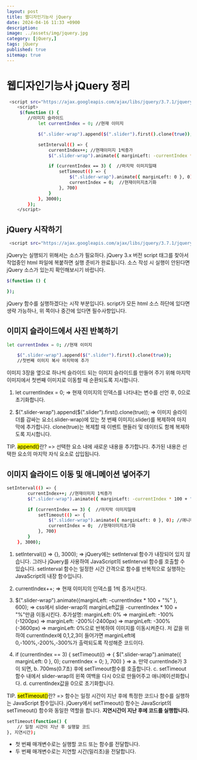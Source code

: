 ```yaml
---
layout: post
title: 웹디자인기능사 jQuery 
date: 2024-04-16 11:33 +0900
description: 
image: ../assets/img/jquery.jpg
category: [jQuery,]
tags: jQuery 
published: true
sitemap: true
---
```


# 웹디자인기능사 jQuery 정리

````bash
 <script src="https://ajax.googleapis.com/ajax/libs/jquery/3.7.1/jquery.min.js"></script>
    <script>
     $(function () {
        //이미지 슬라이드
            let currentIndex = 0; //현재 이미지

            $(".slider-wrap").append($(".slider").first().clone(true));  //첫번째 이미지 복사 마지막에 추가

            setInterval(() => {
                currentIndex++; //현재이미지 1씩증가
                $(".slider-wrap").animate({ marginLeft: -currentIndex * 100 + "%" }, 600);

                if (currentIndex == 3) {  //마지막 이미지일때
                    setTimeout(() => {
                        $(".slider-wrap").animate({ marginLeft: 0 }, 0); //애니메이션 정지
                        currentIndex = 0;  //현재이미지초기화
                    }, 700)
                }
            }, 3000);
        });
    </script>
````

##  jQuery 시작하기

````bash
 <script src="https://ajax.googleapis.com/ajax/libs/jquery/3.7.1/jquery.min.js"></script>
 ````
 jQuery는 실행되기 위해서는 소스가 필요하다. jQuery 3.x 버전 script 태그를 찾아서 작업중인 html 파일에 복붙하면 실행 준비가 완료됩니다. 소스 작성 시 실행이 안된다면 jQuery 소스가 있는지 확인해보시기 바랍니다.

 ````bash
 $(function () {

 });
 ````

jQuery 함수를 실행하겠다는 시작 부분입니다. script가 모든 html 소스 하단에 있다면 생략 가능하나, 위 쪽이나 중간에 있다면 필수사항입니다.

##  이미지 슬라이드에서 사진 반복하기

````bash
let currentIndex = 0; //현재 이미지

    $(".slider-wrap").append($(".slider").first().clone(true));  
    //첫번째 이미지 복사 마지막에 추가
 ````

이미지 3장을 옆으로 하나씩 슬라이드 되는 이미지 슬라이드를 만들어 주기 위해 마지막 이미지에서 첫번째 이미지로 이동할 때 순환되도록 지시합니다.

1. let currentIndex = 0; 
=> 현재 이미지의 인덱스를 나타내는 변수를 선언 후, 0으로 초기화합니다.

2. $(".slider-wrap").append($(".slider").first().clone(true)); 
=> 이미지 슬라이더를 감싸는 요소(.slider-wrap)에 있는 첫 번째 이미지(.slider)를 복제하여 마지막에 추가합니다. clone(true)는 복제할 때 이벤트 핸들러 및 데이터도 함께 복제하도록 지시합니다.

TIP. <mark>append()</mark>란?
=> 선택한 요소 내에 새로운 내용을 추가합니다. 추가된 내용은 선택한 요소의 마지막 자식 요소로 삽입됩니다.

##  이미지 슬라이드 이동 및 애니메이션 넣어주기

````bash
setInterval(() => {
        currentIndex++; //현재이미지 1씩증가
        $(".slider-wrap").animate({ marginLeft: -currentIndex * 100 + "%" }, 600);

        if (currentIndex == 3) {  //마지막 이미지일때
            setTimeout(() => {
                $(".slider-wrap").animate({ marginLeft: 0 }, 0); //애니메이션 정지
                currentIndex = 0;  //현재이미지초기화
            }, 700)
        }
    }, 3000);
````

1. setInterval(() => {}, 3000);
=> jQuery에는 setInterval 함수가 내장되어 있지 않습니다. 그러나 jQuery를 사용하여 JavaScript의 setInterval 함수를 호출할 수 있습니다. setInterval 함수는 일정한 시간 간격으로 함수를 반복적으로 실행하는 JavaScript의 내장 함수입니다.

2. currentIndex++;
=> 현재 이미지의 인덱스를 1씩 증가시킨다.

3. $(".slider-wrap").animate({marginLeft: -currentIndex * 100 + "%" }, 600);
=> css에서 slider-wrap의 marginLeft값을 -currentIndex * 100 + "%"만큼 이동시킨다.
추가설명: marginLeft: 0% => marginLeft: -100%(-1200px) => marginLeft: -200%(-2400px) => marginLeft: -300%(-3600px) => marginLeft: 0%으로 반복하여 이미지를 이동시켜준다. 저 값을 위하여 currentIndex에 0,1,2,3이 들어가면 marginLeft에 0,-100%,-200%,-300%가 출력되도록 작성해준 코드이다.

4. if (currentIndex == 3) { 
        setTimeout(() => {
            $(".slider-wrap").animate({ marginLeft: 0 }, 0);
            currentIndex = 0; 
        }, 700)
    }
=>  a. 만약 currentInde가 3이 되면,
    b. 700ms(0.7초) 후에 setTimeout함수를 호출합니다.
    c. setTimeout함수 내에서 slider-wrap의 왼쪽 여백을 다시 0으로 만들어주고 애니메이션화합니다.
    d. currentIndex값을 0으로 초기화합니다.

TIP. <mark>setTimeout()</mark>란?
=> 함수는 일정 시간이 지난 후에 특정한 코드나 함수를 실행하는 JavaScript 함수입니다. jQuery에서 setTimeout() 함수는 JavaScript의 setTimeout() 함수와 동일한 역할을 합니다. <b>지연시간이 지난 후에 코드를 실행합니다.</b>

````bash
setTimeout(function() {
    // 일정 시간이 지난 후 실행할 코드
}, 지연시간);
````

* 첫 번째 매개변수로는 실행할 코드 또는 함수를 전달합니다.
* 두 번째 매개변수로는 지연할 시간(밀리초)을 전달합니다.
